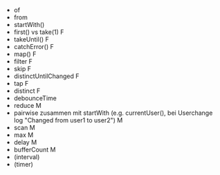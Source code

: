 - of
- from
- startWith()
- first() vs take(1) F
- takeUntil() F
- catchError() F
- map() F
- filter F 
- skip F
- distinctUntilChanged F
- tap F
- distinct F
- debounceTime
- reduce M
- pairwise zusammen mit startWith (e.g. currentUser(), bei Userchange log "Changed from user1 to user2") M
- scan M
- max M
- delay M 
- bufferCount M
- (interval)
- (timer)

